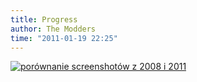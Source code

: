 ```yaml
---
title: Progress
author: The Modders
time: "2011-01-19 22:25"
---
```


[![porównanie screenshotów z 2008 i 2011](/gallery/renders/bagno-porownanie.jpg)](/gallery/renders/bagno-porownanie.jpg)